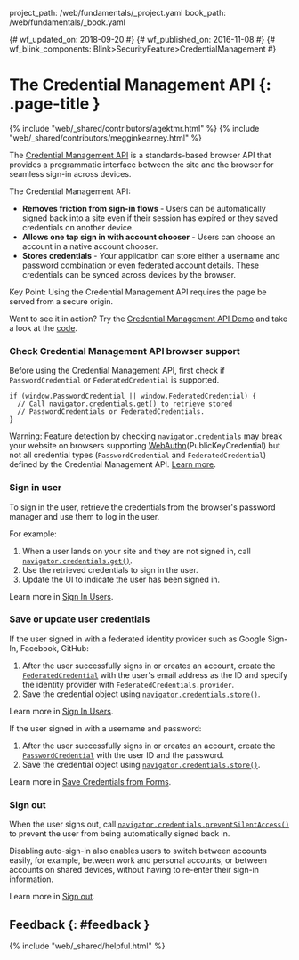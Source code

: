 project_path: /web/fundamentals/_project.yaml book_path: /web/fundamentals/_book.yaml

{# wf_updated_on: 2018-09-20 #} {# wf_published_on: 2016-11-08 #} {# wf_blink_components: Blink>SecurityFeature>CredentialManagement #}

# The Credential Management API {: .page-title }

{% include "web/_shared/contributors/agektmr.html" %} {% include "web/_shared/contributors/megginkearney.html" %}

The [Credential Management API](https://www.w3.org/TR/credential-management/) is a standards-based browser API that provides a programmatic interface between the site and the browser for seamless sign-in across devices.

The Credential Management API:

* **Removes friction from sign-in flows** - Users can be automatically signed back into a site even if their session has expired or they saved credentials on another device.
* **Allows one tap sign in with account chooser** - Users can choose an account in a native account chooser.
* **Stores credentials** - Your application can store either a username and password combination or even federated account details. These credentials can be synced across devices by the browser.

Key Point: Using the Credential Management API requires the page be served from a secure origin.

Want to see it in action? Try the [Credential Management API Demo](https://credential-management-sample.appspot.com) and take a look at the [code](https://github.com/GoogleChrome/credential-management-sample).

<div class="clearfix"></div>

### Check Credential Management API browser support

Before using the Credential Management API, first check if `PasswordCredential` or `FederatedCredential` is supported.

    if (window.PasswordCredential || window.FederatedCredential) {
      // Call navigator.credentials.get() to retrieve stored
      // PasswordCredentials or FederatedCredentials.
    }
    

Warning: Feature detection by checking `navigator.credentials` may break your website on browsers supporting [WebAuthn](https://www.w3.org/TR/webauthn/)(PublicKeyCredential) but not all credential types (`PasswordCredential` and `FederatedCredential`) defined by the Credential Management API. [Learn more](/web/updates/2018/03/webauthn-credential-management).

### Sign in user

To sign in the user, retrieve the credentials from the browser's password manager and use them to log in the user.

For example:

1. When a user lands on your site and they are not signed in, call [`navigator.credentials.get()`](https://developer.mozilla.org/en-US/docs/Web/API/CredentialsContainer/get).
2. Use the retrieved credentials to sign in the user.
3. Update the UI to indicate the user has been signed in.

Learn more in [Sign In Users](/web/fundamentals/security/credential-management/retrieve-credentials#auto-sign-in).

### Save or update user credentials

If the user signed in with a federated identity provider such as Google Sign-In, Facebook, GitHub:

1. After the user successfully signs in or creates an account, create the [`FederatedCredential`](https://developer.mozilla.org/en-US/docs/Web/API/FederatedCredential) with the user's email address as the ID and specify the identity provider with `FederatedCredentials.provider`.
2. Save the credential object using [`navigator.credentials.store()`](https://developer.mozilla.org/en-US/docs/Web/API/CredentialsContainer/store).

Learn more in [Sign In Users](/web/fundamentals/security/credential-management/retrieve-credentials#federated-login).

If the user signed in with a username and password:

1. After the user successfully signs in or creates an account, create the [`PasswordCredential`](https://developer.mozilla.org/en-US/docs/Web/API/PasswordCredential) with the user ID and the password.
2. Save the credential object using [`navigator.credentials.store()`](https://developer.mozilla.org/en-US/docs/Web/API/CredentialsContainer/store).

Learn more in [Save Credentials from Forms](/web/fundamentals/security/credential-management/save-forms).

### Sign out

When the user signs out, call [`navigator.credentials.preventSilentAccess()`](/web/fundamentals/security/credential-management/retrieve-credentials#turn_off_auto_sign-in_for_future_visits) to prevent the user from being automatically signed back in.

Disabling auto-sign-in also enables users to switch between accounts easily, for example, between work and personal accounts, or between accounts on shared devices, without having to re-enter their sign-in information.

Learn more in [Sign out](/web/fundamentals/security/credential-management/retrieve-credentials#sign-out).

## Feedback {: #feedback }

{% include "web/_shared/helpful.html" %}